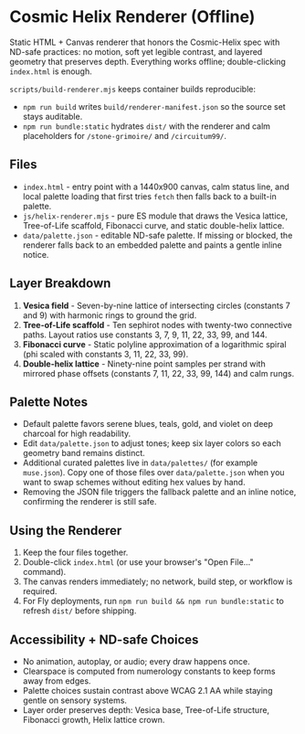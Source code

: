 # Cosmic Helix Renderer (Offline)

Static HTML + Canvas renderer that honors the Cosmic-Helix spec with ND-safe practices: no motion, soft yet legible contrast, and layered geometry that preserves depth. Everything works offline; double-clicking `index.html` is enough.

`scripts/build-renderer.mjs` keeps container builds reproducible:
- `npm run build` writes `build/renderer-manifest.json` so the source set stays auditable.
- `npm run bundle:static` hydrates `dist/` with the renderer and calm placeholders for `/stone-grimoire/` and `/circuitum99/`.

## Files
- `index.html` - entry point with a 1440x900 canvas, calm status line, and local palette loading that first tries `fetch` then falls back to a built-in palette.
- `js/helix-renderer.mjs` - pure ES module that draws the Vesica lattice, Tree-of-Life scaffold, Fibonacci curve, and static double-helix lattice.
- `data/palette.json` - editable ND-safe palette. If missing or blocked, the renderer falls back to an embedded palette and paints a gentle inline notice.

## Layer Breakdown
1. **Vesica field** - Seven-by-nine lattice of intersecting circles (constants 7 and 9) with harmonic rings to ground the grid.
2. **Tree-of-Life scaffold** - Ten sephirot nodes with twenty-two connective paths. Layout ratios use constants 3, 7, 9, 11, 22, 33, 99, and 144.
3. **Fibonacci curve** - Static polyline approximation of a logarithmic spiral (phi scaled with constants 3, 11, 22, 33, 99).
4. **Double-helix lattice** - Ninety-nine point samples per strand with mirrored phase offsets (constants 7, 11, 22, 33, 99, 144) and calm rungs.

## Palette Notes
- Default palette favors serene blues, teals, gold, and violet on deep charcoal for high readability.
- Edit `data/palette.json` to adjust tones; keep six layer colors so each geometry band remains distinct.
- Additional curated palettes live in `data/palettes/` (for example `muse.json`). Copy one of those files over `data/palette.json` when you want to swap schemes without editing hex values by hand.
- Removing the JSON file triggers the fallback palette and an inline notice, confirming the renderer is still safe.

## Using the Renderer
1. Keep the four files together.
2. Double-click `index.html` (or use your browser's "Open File..." command).
3. The canvas renders immediately; no network, build step, or workflow is required.
4. For Fly deployments, run `npm run build && npm run bundle:static` to refresh `dist/` before shipping.

## Accessibility + ND-safe Choices
- No animation, autoplay, or audio; every draw happens once.
- Clearspace is computed from numerology constants to keep forms away from edges.
- Palette choices sustain contrast above WCAG 2.1 AA while staying gentle on sensory systems.
- Layer order preserves depth: Vesica base, Tree-of-Life structure, Fibonacci growth, Helix lattice crown.
